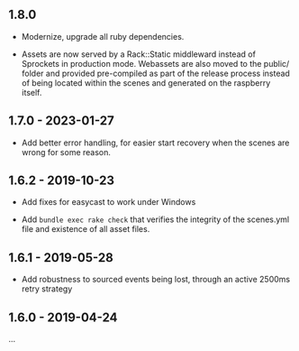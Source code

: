 ## 1.8.0

* Modernize, upgrade all ruby dependencies.

* Assets are now served by a Rack::Static middleward instead of Sprockets
  in production mode. Webassets are also moved to the public/ folder and
  provided pre-compiled as part of the release process instead of being
  located within the scenes and generated on the raspberry itself.

## 1.7.0 - 2023-01-27

* Add better error handling, for easier start recovery when the scenes
  are wrong for some reason.

## 1.6.2 - 2019-10-23

* Add fixes for easycast to work under Windows

* Add `bundle exec rake check` that verifies the integrity of the scenes.yml
  file and existence of all asset files.

## 1.6.1 - 2019-05-28

* Add robustness to sourced events being lost, through an active
  2500ms retry strategy

## 1.6.0 - 2019-04-24

...

